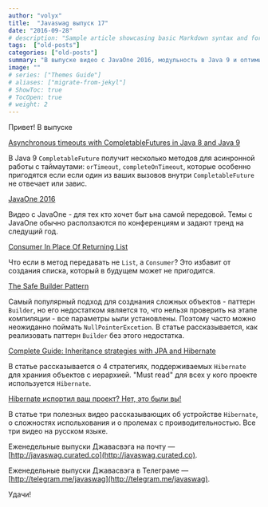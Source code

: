 ```yaml
---
author: "volyx"
title:  "Javaswag выпуск 17"
date: "2016-09-28"
# description: "Sample article showcasing basic Markdown syntax and formatting for HTML elements."
tags:  ["old-posts"]
categories: ["old-posts"]
summary: "В выпуске видео с JavaOne 2016, модульность в Java 9 и оптимизации JVM."
image: ""
# series: ["Themes Guide"]
# aliases: ["migrate-from-jekyl"]
# ShowToc: true
# TocOpen: true
# weight: 2
---
```


Привет!
В выпуске 

[Asynchronous timeouts with CompletableFutures in Java 8 and Java 9](http://iteratrlearning.com/java9/2016/09/13/java9-timeouts-completablefutures.html)

В Java 9 `CompletableFuture` получит несколько методов для асинронной работы с таймаутами: `orTimeout`, `completeOnTimeout`, которые особенно пригодятся если если один из ваших вызовов внутри `CompletableFuture` не отвечает или завис.

[JavaOne 2016](https://www.youtube.com/playlist?list=PLPIzp-E1msrYicmovyeuOABO4HxVPlhEA)

Видео с JavaOne - для тех кто хочет быт ьна самой передовой. Темы с JavaOne обычно расползаются по конференциям и задают тренд на следущий год.


[Consumer In Place Of Returning List](https://arnaudroger.github.io/blog/2016/09/19/consumer-in-place-of-returning-list.html)

Что если в метод передавать не `List`, а `Consumer`? Это избавит от создания списка, который в будущем может не пригодится. 

[The Safe Builder Pattern](http://www.radicaljava.com/2016/09/19/safe-builder.html)

Самый популярный подход для созднания сложных объектов - паттерн `Builder`, но его недостатком является то, что нельзя проверить на этапе компиляции - все параметры ьыли установлены. Поэтому часто можно неожиданно поймать `NullPointerExcetion`. В статье рассказывается, как реализовать паттерн `Builder` без этого недостатка. 


[Complete Guide: Inheritance strategies with JPA and Hibernate](http://www.thoughts-on-java.org/complete-guide-inheritance-strategies-jpa-hibernate/)

В статье рассказывается о 4 стратегиях, поддерживаемых `Hibernate` для храниия объектов с иерархией. "Must read" для всех у кого проекте используется `Hibernate`.


[Hibernate испортил ваш проект? Нет, это были вы!](http://xpinjection.com/articles/hibernate-ruined-your-project-no-it-was-you/)

В статье три полезных видео рассказывающих об устройстве `Hibernate`, о сложностях испольхования и о пролемах с проиводительностью. Все три видео на русском языке.



Еженедельные выпуски Джавасвэга на почту — [http://javaswag.curated.co](http://javaswag.curated.co).

Еженедельные выпуски Джавасвэга в Телеграме — [http://telegram.me/javaswag](http://telegram.me/javaswag).

Удачи!
